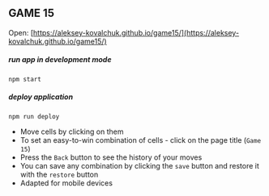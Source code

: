 ## GAME 15

Open: [https://aleksey-kovalchuk.github.io/game15/](https://aleksey-kovalchuk.github.io/game15/)

##### run app in development mode
 ````npm start````

##### deploy application
 ````npm run deploy````

- Move cells by clicking on them
- To set an easy-to-win combination of cells - click on the page title (`Game 15`)
- Press the `Back` button to see the history of your moves
- You can save any combination by clicking the `save` button and restore it with the `restore` button
- Adapted for mobile devices